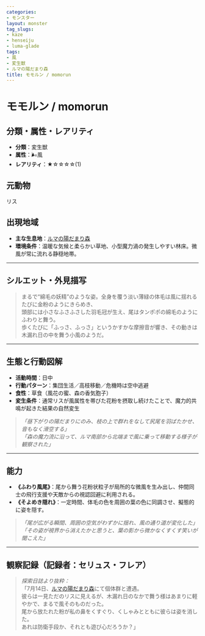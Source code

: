 ```yaml
---
categories:
- モンスター
layout: monster
tag_slugs:
- kaze
- henseiju
- luma-glade
tags:
- 風
- 変生獣
- ルマの陽だまり森
title: モモルン / momorun
---
```


# モモルン / momorun

## 分類・属性・レアリティ

* **分類**：変生獣  
* **属性**：🌬風  
* **レアリティ**：★☆☆☆☆(1)

## 元動物

リス

## 出現地域

* **主な生息地**：[ルマの陽だまり森](../place/luma_glade.md)  
* **環境条件**：温暖な気候と柔らかい草地、小型魔力渦の発生しやすい林床。微風が常に流れる静穏地帯。

---

## シルエット・外見描写

> まるで“綿毛の妖精”のような姿。全身を覆う淡い薄緑の体毛は風に揺れるたびに金粉のようにきらめき、  
> 頭部には小さなふさふさした羽毛冠が生え、尾はタンポポの綿毛のようにふわりと舞う。  
> 歩くたびに「ふっさ、ふっさ」というかすかな摩擦音が響き、その動きは木漏れ日の中を舞う小風のようだ。

---

## 生態と行動図解

* **活動時間**：日中  
* **行動パターン**：集団生活／高枝移動／危機時は空中逃避  
* **食性**：草食（風花の蜜、森の香気胞子）  
* **変生条件**：通常リスが風属性を帯びた花粉を摂取し続けたことで、魔力的共鳴が起きた結果の自然変生

> *「昼下がりの陽だまりにのみ、枝の上で群れをなして尻尾を羽ばたかせ、音もなく滑空する」*  
> *「森の魔力流に沿って、ルマ南部から北端まで風に乗って移動する様子が観察された」*

---

## 能力

* **《ふわり風尾》**：尾から舞う花粉状粒子が局所的な微風を生み出し、仲間同士の飛行支援や天敵からの視認回避に利用される。  
* **《そよめき隠れ》**：一定時間、体毛の色を周囲の葉の色に同調させ、擬態的に姿を隠す。

> *「尾が広がる瞬間、周囲の空気がわずかに揺れ、風の通り道が変化した」*  
> *「その姿が視界から消えたかと思うと、葉の影から微かなくすくす笑いが聞こえた」*

---

## 観察記録（記録者：セリュス・フレア）

> *探索日誌より抜粋：*  
> 「7月14日、[ルマの陽だまり森](../place/luma_glade.md)にて個体群と遭遇。  
> 彼らは一見ただのリスに見えるが、木漏れ日のなかで舞う様はあまりに軽やかで、まるで風そのものだった。  
> 尾から放たれた粉が私の鼻をくすぐり、くしゃみとともに彼らは姿を消した。  
> あれは防衛手段か、それとも遊び心だろうか？」